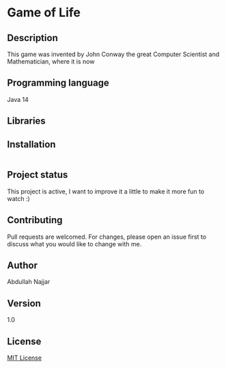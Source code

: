 # Game of Life


## Description
This game was invented by John Conway the great Computer Scientist and Mathematician, where it is now  

## Programming language
Java 14




## Libraries


## Installation

```Java

```


## Project status
This project is active, I want to improve it a little to make it more fun to watch :)

## Contributing
Pull requests are welcomed. For changes, please open an issue first to discuss what you would like to change with me.

## Author
Abdullah Najjar

## Version
1.0

## License
[MIT License](https://choosealicense.com/licenses/mit/)
